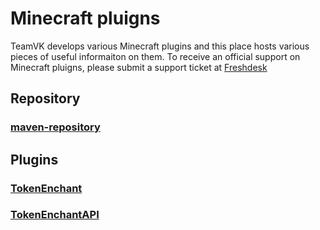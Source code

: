 # Minecraft pluigns
TeamVK develops various Minecraft plugins and this place hosts various pieces of useful informaiton on them.
To receive an official support on Minecraft pluigns, please submit a support ticket at [Freshdesk](http://vk2gpz.freshdesk.com)

## Repository
### [maven-repository](http://teamvk.github.io/maven-repository)

## Plugins
### [TokenEnchant](http://teamvk.github.io/TokenEnchant)
### [TokenEnchantAPI](http://teamvk.github.io/TokenEnchantAPI)
